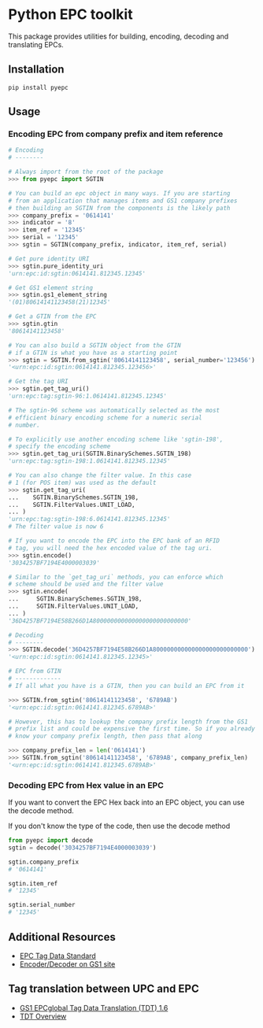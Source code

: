 # Python EPC toolkit

This package provides utilities for building, encoding, decoding
and translating EPCs.

## Installation

```
pip install pyepc
```

## Usage

### Encoding EPC from company prefix and item reference

```python
# Encoding
# --------

# Always import from the root of the package
>>> from pyepc import SGTIN

# You can build an epc object in many ways. If you are starting
# from an application that manages items and GS1 company prefixes
# then building an SGTIN from the components is the likely path
>>> company_prefix = '0614141'
>>> indicator = '8'
>>> item_ref = '12345'
>>> serial = '12345'
>>> sgtin = SGTIN(company_prefix, indicator, item_ref, serial)

# Get pure identity URI
>>> sgtin.pure_identity_uri
'urn:epc:id:sgtin:0614141.812345.12345'

# Get GS1 element string
>>> sgtin.gs1_element_string
'(01)80614141123458(21)12345'

# Get a GTIN from the EPC
>>> sgtin.gtin
'80614141123458'

# You can also build a SGTIN object from the GTIN
# if a GTIN is what you have as a starting point
>>> sgtin = SGTIN.from_sgtin('80614141123458', serial_number='123456')
'<urn:epc:id:sgtin:0614141.812345.123456>'

# Get the tag URI
>>> sgtin.get_tag_uri()
'urn:epc:tag:sgtin-96:1.0614141.812345.12345'

# The sgtin-96 scheme was automatically selected as the most
# efficient binary encoding scheme for a numeric serial
# number.

# To explicitly use another encoding scheme like 'sgtin-198',
# specify the encoding scheme
>>> sgtin.get_tag_uri(SGTIN.BinarySchemes.SGTIN_198)
'urn:epc:tag:sgtin-198:1.0614141.812345.12345'

# You can also change the filter value. In this case
# 1 (for POS item) was used as the default
>>> sgtin.get_tag_uri(
...    SGTIN.BinarySchemes.SGTIN_198,
...    SGTIN.FilterValues.UNIT_LOAD,
... )
'urn:epc:tag:sgtin-198:6.0614141.812345.12345'
# The filter value is now 6

# If you want to encode the EPC into the EPC bank of an RFID
# tag, you will need the hex encoded value of the tag uri.
>>> sgtin.encode()
'3034257BF7194E4000003039'

# Similar to the `get_tag_uri` methods, you can enforce which
# scheme should be used and the filter value
>>> sgtin.encode(
...     SGTIN.BinarySchemes.SGTIN_198,
...     SGTIN.FilterValues.UNIT_LOAD,
... )
'36D4257BF7194E58B266D1A800000000000000000000000000'

# Decoding
# --------
>>> SGTIN.decode('36D4257BF7194E58B266D1A800000000000000000000000000')
'<urn:epc:id:sgtin:0614141.812345.12345>'

# EPC from GTIN
# -------------
# If all what you have is a GTIN, then you can build an EPC from it

>>> SGTIN.from_sgtin('80614141123458', '6789AB')
'<urn:epc:id:sgtin:0614141.812345.6789AB>'

# However, this has to lookup the company prefix length from the GS1
# prefix list and could be expensive the first time. So if you already
# know your company prefix length, then pass that along

>>> company_prefix_len = len('0614141')
>>> SGTIN.from_sgtin('80614141123458', '6789AB', company_prefix_len)
'<urn:epc:id:sgtin:0614141.812345.6789AB>'
```

### Decoding EPC from Hex value in an EPC

If you want to convert the EPC Hex back into an EPC object, you
can use the decode method.

If you don't know the type of the code, then use the decode method

```python
from pyepc import decode
sgtin = decode('3034257BF7194E4000003039')

sgtin.company_prefix
# '0614141'

sgtin.item_ref
# '12345'

sgtin.serial_number
# '12345'
```

## Additional Resources

* [EPC Tag Data Standard](https://www.gs1.org/sites/default/files/docs/epc/GS1_EPC_TDS_i1_13.pdf)
* [Encoder/Decoder on GS1 site](https://www.gs1.org/services/epc-encoderdecoder)

## Tag translation between UPC and EPC

* [GS1 EPCglobal Tag Data Translation (TDT) 1.6](https://www.gs1.org/sites/default/files/docs/epc/tdt_1_6_RatifiedStd-20111012-i2.pdf)
* [TDT Overview](https://www.gs1.org/sites/default/files/docs/epc/tdt_1_6_Intro.pdf)
